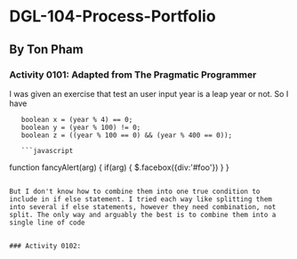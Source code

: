 # DGL-104-Process-Portfolio
## By Ton Pham

### Activity 0101:  Adapted from The Pragmatic Programmer
I was given an exercise that test an user input year is a leap year or not. So I have
     
       boolean x = (year % 4) == 0;
       boolean y = (year % 100) != 0;
       boolean z = ((year % 100 == 0) && (year % 400 == 0));

       ```javascript
function fancyAlert(arg) {
  if(arg) {
    $.facebox({div:'#foo'})
  }
}
```

But I don't know how to combine them into one true condition to include in if else statement. I tried each way like splitting them into several if else statements, however they need combination, not split. The only way and arguably the best is to combine them into a single line of code


### Activity 0102:  
